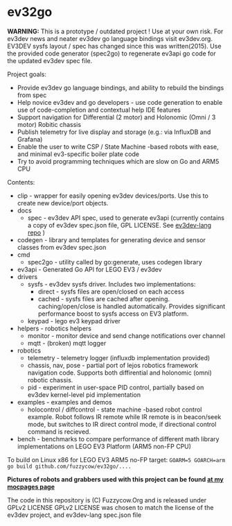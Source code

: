 # ev32go

__WARNING:__
This is a prototype / outdated project ! Use at your own risk.
For ev3dev news and neater ev3dev go language bindings visit ev3dev.org.
EV3DEV sysfs layout / spec has changed since this was written(2015). 
Use the provided code generator (spec2go) to regenerate ev3api go code for the updated ev3dev spec file.


Project goals:
* Provide ev3dev go language bindings, and ability to rebuild the bindings from spec
* Help novice ev3dev and go developers - use code generation to enable use of code-completion and contextual help IDE features
* Support navigation for Differential (2 motor) and Holonomic (Omni / 3 motor) Robitic chassis
* Publish telemetry for live display and storage (e.g.: via InfluxDB and Grafana)
* Enable the user to write CSP / State Machine -based robots with ease, and minimal ev3-specific boiler plate code
* Try to avoid programming techniques which are slow on Go and ARM5 CPU


Contents:
* clip - wrapper for easily opening ev3dev devices/ports. Use this to create new device/port objects.
* docs
    * spec - ev3dev API spec, used to generate ev3api (currently contains a copy of ev3dev spec.json file, GPL LICENSE. See [ev3dev-lang repo](https://github.com/ev3dev/ev3dev-lang) ) 
* codegen - library and templates for generating device and sensor classes from ev3dev spec.json
* cmd
    * spec2go - utility called by go:generate, uses codegen library
* ev3api - Generated Go API for LEGO EV3 / ev3dev
* drivers
    * sysfs - ev3dev sysfs driver. Includes two implementations: 
        * direct - sysfs files are open/closed on each access
        * cached - sysfs files are cached after opening. caching/open/close is handled automatically. Provides significant performance boost to sysfs access on EV3 platform.
    * keypad - lego ev3 keypad driver
* helpers - robotics helpers
    * monitor - monitor device and send change notifications over channel
    * mqtt - (broken) mqtt logger
* robotics
    * telemetry - telemetry logger (influxdb implementation provided)
    * chassis, nav, pose -  partial port of lejos robotics framework navigation code. Supports both diffirential and holonomic (omni) robotic chassis.
    * pid -  experiment in user-space PID control, partially based on ev3dev kernel-level pid implementation
* examples - examples and demos
    * holocontrol / diffcontrol - state machine -based robot control example. Robot follows IR remote while IR remote is in beacon/seek mode, but switches to IR direct control mode, if directional control command is recieved.      
* bench - benchmarks to compare performance of different math library implementations on LEGO EV3 Platform (ARM5 non-FP CPU)

To build on Linux x86 for LEGO EV3 ARM5 no-FP target:
`GOARM=5 GOARCH=arm go build github.com/fuzzycow/ev32go/....`



__Pictures of robots and grabbers used with this project can be found [at my mocpages page](http://www.moc-pages.com/home.php/114748)__



The code in this repository is (C) Fuzzycow.Org and is released under GPLv2 LICENSE
GPLv2 LICENSE was chosen to match the license of the ev3dev project, and ev3dev-lang spec.json file


